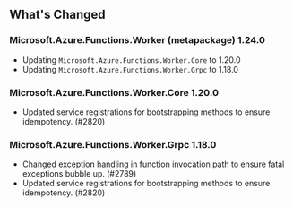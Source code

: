 ## What's Changed

<!-- Please add your release notes in the following format:
- My change description (#PR/#issue)
-->

### Microsoft.Azure.Functions.Worker (metapackage) 1.24.0

- Updating `Microsoft.Azure.Functions.Worker.Core` to 1.20.0
- Updating `Microsoft.Azure.Functions.Worker.Grpc` to 1.18.0

### Microsoft.Azure.Functions.Worker.Core 1.20.0

- Updated service registrations for bootstrapping methods to ensure idempotency. (#2820)

### Microsoft.Azure.Functions.Worker.Grpc 1.18.0

- Changed exception handling in function invocation path to ensure fatal exceptions bubble up. (#2789)
- Updated service registrations for bootstrapping methods to ensure idempotency. (#2820)